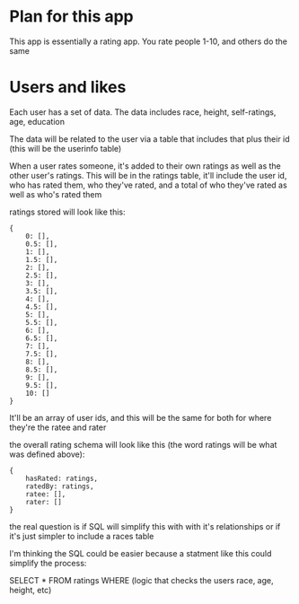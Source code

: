 # Plan for this app

This app is essentially a rating app. You rate people 1-10, and others do the same

# Users and likes

Each user has a set of data. The data includes race, height, self-ratings, age, education

The data will be related to the user via a table that includes that plus their id (this will be the userinfo table)

When a user rates someone, it's added to their own ratings as well as the other user's ratings. This will be in the ratings table, it'll include the user id, who has rated them, who they've rated, and a total of who they've rated as well as who's rated them

ratings stored will look like this: 
```
{
	0: [],
	0.5: [],
	1: [],
	1.5: [],
	2: [],
	2.5: [],
	3: [],
	3.5: [],
	4: [],
	4.5: [],
	5: [],
	5.5: [],
	6: [],
	6.5: [],
	7: [],
	7.5: [],
	8: [],
	8.5: [],
	9: [],
	9.5: [],
	10: []
}
```

It'll be an array of user ids, and this will be the same for both for where they're the ratee and rater

the overall rating schema will look like this (the word ratings will be what was defined above):

```
{
	hasRated: ratings,
	ratedBy: ratings,
	ratee: [],
	rater: []
}

```

the real question is if SQL will simplify this with with it's relationships or if it's just simpler to include a races table 

I'm thinking the SQL could be easier because a statment like this could simplify the process:

SELECT * FROM ratings WHERE (logic that checks the users race, age, height, etc)

